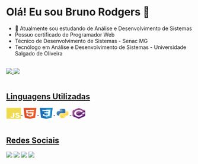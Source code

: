 <h1>Olá! Eu sou Bruno Rodgers 👋</h1>

- 🔭 Atualmente sou estudando de Análise e Desenvolvimento de Sistemas
- Possuo certificado de Programador Web
- Técnico de Desenvolvimento de Sistemas - Senac MG
- Tecnólogo em Análise e Desenvolvimento de Sistemas - Universidade Salgado de Oliveira
<br>

<div>
  <a href="https://github.com/Redbruno7">
  <img height="180em" src="https://github-readme-stats.vercel.app/api?username=redbruno7&show_icons=true&theme=dark">
  <img height="180em" src="https://github-readme-stats.vercel.app/api/top-langs/?username=redbruno7&layout=compact&theme=dark">
</div>

<div style="display: inline_block"><br>
  <h2>Linguagens Utilizadas</h2>
  <img align="center" alt="Js" height="30" width="40" src="https://raw.githubusercontent.com/devicons/devicon/master/icons/javascript/javascript-plain.svg">
  <img align="center" alt="HTML" height="30" width="40" src="https://raw.githubusercontent.com/devicons/devicon/master/icons/html5/html5-original.svg">
  <img align="center" alt="CSS" height="30" width="40" src="https://raw.githubusercontent.com/devicons/devicon/master/icons/css3/css3-original.svg">
  <img align="center" alt="Python" height="30" width="40" src="https://raw.githubusercontent.com/devicons/devicon/master/icons/python/python-original.svg">
  <img align="center" alt="Csharp" height="30" width="40" src="https://raw.githubusercontent.com/devicons/devicon/master/icons/csharp/csharp-original.svg">
</div>
<br>

<h2>Redes Sociais</h2>
<div> 
  <a href="https://www.youtube.com/@Redbruno" target="_blank"><img src="https://img.shields.io/badge/YouTube-FF0000?style=for-the-badge&logo=youtube&logoColor=white" target="_blank"></a>
  <a href="https://www.instagram.com/redbruno7/" target="_blank"><img src="https://img.shields.io/badge/-Instagram-%23E4405F?style=for-the-badge&logo=instagram&logoColor=white" target="_blank"></a>
  <a href = "mailto:contatobrunorodgers7@gmail.com"><img src="https://img.shields.io/badge/-Gmail-%23333?style=for-the-badge&logo=gmail&logoColor=white" target="_blank"></a>
  <a href="https://www.linkedin.com/in/bruno-rodgers-918330257/" target="_blank"><img src="https://img.shields.io/badge/-LinkedIn-%230077B5?style=for-the-badge&logo=linkedin&logoColor=white" target="_blank"></a> 
</div>
